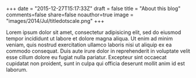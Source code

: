 +++
date = "2015-12-27T15:17:33Z"
draft = false
title = "About this blog"
comments=false
share=false
noauthor=true
image = "images/2014/Jul/titledotscale.png"
+++

Lorem ipsum dolor sit amet, consectetur adipisicing elit, sed do eiusmod tempor incididunt ut labore et dolore magna aliqua. Ut enim ad minim veniam, quis nostrud exercitation ullamco laboris nisi ut aliquip ex ea commodo consequat. Duis aute irure dolor in reprehenderit in voluptate velit esse cillum dolore eu fugiat nulla pariatur. Excepteur sint occaecat cupidatat non proident, sunt in culpa qui officia deserunt mollit anim id est laborum.
